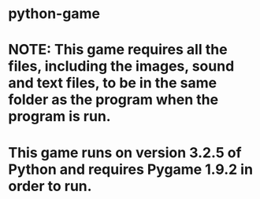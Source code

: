 # python-game
# NOTE: This game requires all the files, including the images, sound and text files, to be in the same folder as the program when the program is run.
#       This game runs on version 3.2.5 of Python and requires Pygame 1.9.2 in order to run.
